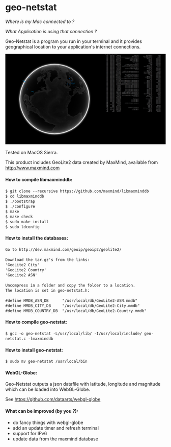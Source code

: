 # geo-netstat

*Where is my Mac connected to ?*

*What Application is using that connection ?*


Geo-Netstat is a program you run in your terminal and it provides geographical location to your application's internet connections.

![alt text](https://github.com/binaryf/geo-netstat/blob/master/GEO-NETSTAT.png)


Tested on MacOS Sierra.

This product includes GeoLite2 data created by MaxMind, available from
http://www.maxmind.com


#### How to compile libmaxminddb:
```
$ git clone --recursive https://github.com/maxmind/libmaxminddb
$ cd libmaxminddb
$ ./bootstrap
$ ./configure
$ make
$ make check
$ sudo make install
$ sudo ldconfig
```


#### How to install the databases:
```
Go to http://dev.maxmind.com/geoip/geoip2/geolite2/

Download the tar.gz's from the links:
'GeoLite2 City'
'GeoLite2 Country'
'GeoLite2 ASN'

Uncompress in a folder and copy the folder to a location.
The location is set in geo-netstat.h:

#define MMDB_ASN_DB      "/usr/local/db/GeoLite2-ASN.mmdb"
#define MMDB_CITY_DB     "/usr/local/db/GeoLite2-City.mmdb"
#define MMDB_COUNTRY_DB  "/usr/local/db/GeoLite2-Country.mmdb"
```


#### How to compile geo-netstat:
```
$ gcc -o geo-netstat -L/usr/local/lib/ -I/usr/local/include/ geo-netstat.c -lmaxminddb
```


#### How to install geo-netstat:
```
$ sudo mv geo-netstat /usr/local/bin
```


#### WebGL-Globe:

Geo-Netstat outputs a json datafile with latitude, longitude and magnitude
which can be loaded into WebGL-Globe.

See https://github.com/dataarts/webgl-globe



#### What can be improved (by you ?):

  - do fancy things with webgl-globe
  - add an update timer and refresh terminal 
  - support for IPv6
  - update data from the maxmind database
